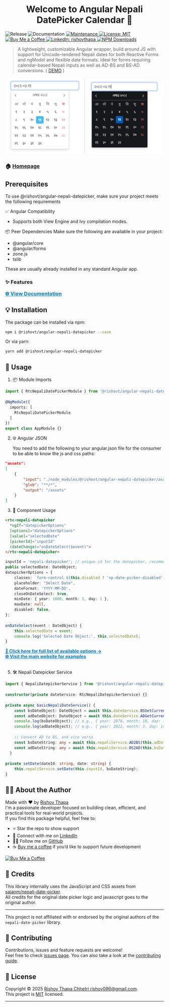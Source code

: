 <h1 align="center">Welcome to Angular Nepali DatePicker Calendar 👋</h1>
<p>
  <img alt="Release" src="https://img.shields.io/badge/Release-v1.0.2-blueviolet.svg"
  <a href="https://github.com/rishov21/angular-nepali-datepicker/blob/master/README.md" target="_blank">
    <img alt="Documentation" src="https://img.shields.io/badge/Documentation-Available-orange.svg" />
  </a>
  <a href="https://github.com/rishov21/angular-nepali-datepicker/graphs/commit-activity" target="_blank">
    <img alt="Maintenance" src="https://img.shields.io/badge/Maintained-Yes-brightgreen.svg" />
  </a>
  <a href="https://github.com/rishov21/angular-nepali-datepicker/blob/master/LICENSE" target="_blank">
    <img alt="License: MIT" src="https://img.shields.io/badge/License-MIT-gold.svg" />
  </a>
  <a href="https://www.buymeacoffee.com/rishovthapa" target="_blank">
    <img src="https://img.shields.io/badge/☕-Buy%20Me%20a%20Coffee-ffb347.svg?style=flat&logo=buy-me-a-coffee&logoColor=black" alt="Buy Me a Coffee" />
  </a>
  <a href="https://www.linkedin.com/in/rishov-thapa/" target="_blank">
    <img alt="LinkedIn: rishovthapa" src="https://img.shields.io/badge/LinkedIn-Rishov%20Thapa-0077B5?logo=linkedin&style=flat" />
  </a>
  <a href="https://www.npmjs.com/package/@rishovt/angular-nepali-datepicker" target="_blank">
    <img alt="NPM Downloads" src="https://img.shields.io/npm/dt/@rishovt/angular-nepali-datepicker.svg?color=crimson&logo=npm" />
  </a>
</p>


> A lightweight, customizable Angular wrapper, build around JS with support for Unicode-rendered Nepali dates for both Reactive Forms and ngModel and flexible date formats. Ideal for forms requiring calendar-based Nepali inputs as well as AD-BS and BS-AD conversions. ( [DEMO]() )

![alt text](image.png)

### 🏠 [Homepage](https://www.npmjs.com/package/@rishovt/angular-nepali-datepicker)

## Prerequisites

To use @rishovt/angular-nepali-datepicker, make sure your project meets the following requirements

✅ Angular Compatibility
- Supports both View Engine and Ivy compilation modes.

📦 Peer Dependencies
Make sure the following are available in your project:
- @angular/core
- @angular/forms
- zone.js
- tslib
  
These are usually already installed in any standard Angular app.

### ✨ Features

<a href="https://yourwebsite.com/docs#props" style="color:#007acc;font-weight:bold;font-size:16px;" target="_blank">
    🌐 View Documentation
</a>

## 💡 Installation

The package can be installed via npm:
```sh
npm i @rishovt/angular-nepali-datepicker --save
```

Or via yarn:
```sh
yarn add @rishovt/angular-nepali-datepicker
```

## 🚀 Usage

1. 📦 Module Imports
```ts
import { RtcNepaliDatePickerModule } from '@rishovt/angular-nepali-datepicker';

@NgModule({
  imports: [
    RtcNepaliDatePickerModule
  ]
})
export class AppModule {}
``` 
2. 🌐 Angular JSON 
   
   You need to add the following to your angular.json file for the consumer to be able to know the js and css paths:
```json
"assets": 
[
    {
        "input": "./node_modules/@rishovt/angular-nepali-datepicker/assets",
        "glob": "**/*",
        "output": "/assets"
    }
]
```   
3. 🧩 Component Usage

```html
<rtc-nepali-datepicker
  *ngIf="datepickerOptions"
  [options]="datepickerOptions"
  [value]="selectedDate"
  [pickerId]="inputId"
  (dateChange)="onDateSelect($event)">
</rtc-nepali-datepicker>
```
```ts
inputId = 'nepali-datepicker'; // unique id for the datepicker, recommended to append with nepali-datepicker + randomId
public selectedDate: DateObject;
datepickerOptions = {
    classes: `form-control ${this.disabled ? 'np-date-picker-disabled' : ''}`,
    placeholder: "Select Date",
    dateFormat: 'YYYY-MM-DD',
    closeOnDateSelect: true,
    minDate: { year: 1800, month: 1, day: 1 },
    maxDate: null,
    disabled: false,
};

onDateSelect(event : DateObject) {
    this.selectedDate = event;
    console.log('Selected Date Object:', this.selectedDate);
}
```
 <a href="https://yourwebsite.com/docs#props" style="color:#007acc;font-weight:bold;" target="_blank">
    🔗 Click here for full list of available options → <br>
    🌐 Visit the main website for examples
</a><br><br>

5. 🛠 Nepali Datepicker Service
```ts
import { NepaliDatepickerService } from '@rishovt/angular-nepali-datepicker';

constructor(private dateService: RtcNepaliDatepickerService) {}

private async basicNepaliDateService() {
    const bsDateObject: DateObject = await this.dateService.BSGetCurrentDate();
    const adDateObject: DateObject = await this.dateService.ADGetCurrentDate();
    console.log(bsDateObject); // e.g., { year: 2078, month: 10, day: 14, value: '2078-10-14' }
    console.log(adDateObject); // e.g., { year: 2022, month: 3, day: 14, value: '2022-03-14' }
    
    // Convert AD to BS, and vice versa
    const bsDateString: any = await this.nepaliService.AD2BS(this.adDateString, this.options.dateFormat);
    const adDateString: any = await this.nepaliService.BS2AD(this.bsDateString, this.options.dateFormat);
  }
  
private setDate(dateId: string, date: string) {
    this.nepaliService.setDate(this.inputId, bsDateString);
}
```

## 🙋‍♂️ About the Author

Made with ❤️ by [Rishov Thapa](https://www.linkedin.com/in/rishovthapa/)<br>
I'm a passionate developer focused on building clean, efficient, and practical tools for real-world projects.  
If you find this package helpful, feel free to:

- ⭐ Star the repo to show support
- 🤝 Connect with me on [LinkedIn](https://www.linkedin.com/in/rishov-thapa/)
- 🧑‍💻 Follow me on [GitHub](https://github.com/rishov21)
- ☕ [Buy me a coffee](https://www.buymeacoffee.com/rishovthapa) if you’d like to support future development

<p align="left">
  <a href="https://www.buymeacoffee.com/rishovthapa" target="_blank">
    <img src="https://img.shields.io/badge/☕-Buy%20me%20a%20coffee-ffdd00.svg?style=flat&logo=buy-me-a-coffee&logoColor=black" alt="Buy Me a Coffee" />
  </a>
</p>


## 🙏 Credits
This library internally uses the JavaScript and CSS assets from [sajanm/nepali-date-picker](https://github.com/sajanm/nepali-date-picker).  
All credits for the original date picker logic and javascript goes to the original author.

---
This project is not affiliated with or endorsed by the original authors of the `nepali-date-picker` library.

## 🤝 Contributing

Contributions, issues and feature requests are welcome!<br />Feel free to check [issues page](https://github.com/rishov21/angular-nepali-datepicker/issues). You can also take a look at the [contributing guide](https://github.com/rishov21/angular-nepali-datepicker/blob/master/CONTRIBUTING.md).

## 📝 License

Copyright © 2025 [Rishov Thapa Chhetri <rishov096@gmail.com>](https://github.com/rishov21).<br />
This project is [MIT](https://github.com/rishov21/angular-nepali-datepicker/blob/master/LICENSE) licensed.

***